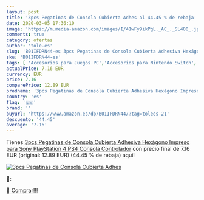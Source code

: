 ```yaml
---
layout: post
title: '3pcs Pegatinas de Consola Cubierta Adhes al 44.45 % de rebaja'
date: 2020-03-05 17:36:10
image: 'https://m.media-amazon.com/images/I/41wFy9ikPgL._AC_._SL400_.jpg'
comments: true
category: ofertas
author: 'tole.es'
slug: 'B01IFDRN44-es 3pcs Pegatinas de Consola Cubierta Adhesiva Hexágono...'
sku: 'B01IFDRN44-es'
tags: [ 'Accesorios para Juegos PC','Accesorios para Nintendo Switch','Accesorios para PlayStation 4','Almacenamiento de datos','Almacenamiento de datos externo','Discos duros externos','Electrónica','Hardware y juegos para Nintendo Switch','Hardware y juegos para PlayStation 4','Informática','Juegos y Accesorios para PC','Memoria para Nintendo Switch','Tarjetas de memoria','Tarjetas microSD','Videojuegos','Volantes para PC','playstation','ps4', ]
actualPrice: 7.16 EUR
currency: EUR
price: 7.16
comparePrice: 12.89 EUR
prodname: '3pcs Pegatinas de Consola Cubierta Adhesiva Hexágono Impreso para Sony PlayStation 4 PS4 Consola Controlador'
country: 'es'
flag: '🇪🇸'
brand: ''
buyurl: 'https://www.amazon.es/dp/B01IFDRN44/?tag=tolees-21'
descuento: '44.45'
average: '7.16'
---
```


Tienes [3pcs Pegatinas de Consola Cubierta Adhesiva Hexágono Impreso para Sony PlayStation 4 PS4 Consola Controlador](https://www.amazon.es/dp/B01IFDRN44/?tag=tolees-21) con precio final de  7.16 EUR (original: 12.89 EUR) (44.45 %  de rebaja) aqui!

[![3pcs Pegatinas de Consola Cubierta Adhes](https://m.media-amazon.com/images/I/41wFy9ikPgL._AC_._SL400_.jpg)](https://www.amazon.es/dp/B01IFDRN44/?tag=tolees-21)

🔎:


[🛒 Comprar!!!](https://www.amazon.es/dp/B01IFDRN44/?tag=tolees-21)
